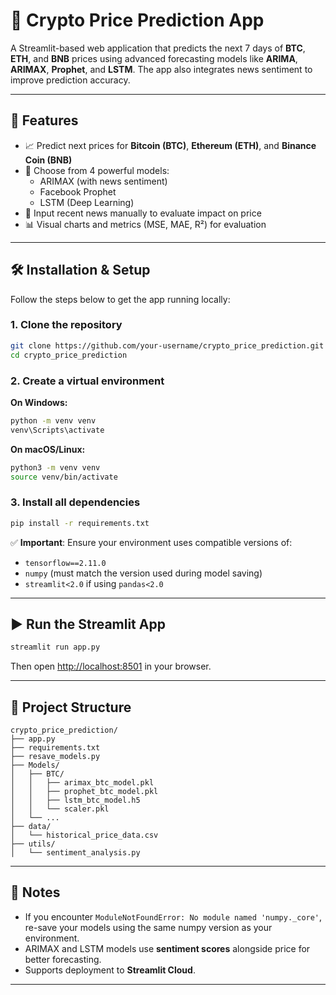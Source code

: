 # 🔮 Crypto Price Prediction App

A Streamlit-based web application that predicts the next 7 days of **BTC**, **ETH**, and **BNB** prices using advanced forecasting models like **ARIMA**, **ARIMAX**, **Prophet**, and **LSTM**. The app also integrates news sentiment to improve prediction accuracy.

---

## 🚀 Features

- 📈 Predict next prices for **Bitcoin (BTC)**, **Ethereum (ETH)**, and **Binance Coin (BNB)**
- 🧠 Choose from 4 powerful models:
  - ARIMAX (with news sentiment)
  - Facebook Prophet
  - LSTM (Deep Learning)
- 📰 Input recent news manually to evaluate impact on price
- 📊 Visual charts and metrics (MSE, MAE, R²) for evaluation

---

## 🛠️ Installation & Setup

Follow the steps below to get the app running locally:

### 1. Clone the repository
```bash
git clone https://github.com/your-username/crypto_price_prediction.git
cd crypto_price_prediction
```

### 2. Create a virtual environment

**On Windows:**
```bash
python -m venv venv
venv\Scripts\activate
```

**On macOS/Linux:**
```bash
python3 -m venv venv
source venv/bin/activate
```

### 3. Install all dependencies
```bash
pip install -r requirements.txt
```

✅ **Important**: Ensure your environment uses compatible versions of:
- `tensorflow==2.11.0`
- `numpy` (must match the version used during model saving)
- `streamlit<2.0` if using `pandas<2.0`

---

## ▶️ Run the Streamlit App

```bash
streamlit run app.py
```

Then open [http://localhost:8501](http://localhost:8501) in your browser.

---

## 📁 Project Structure

```
crypto_price_prediction/
├── app.py
├── requirements.txt
├── resave_models.py
├── Models/
│   ├── BTC/
│   │   ├── arimax_btc_model.pkl
│   │   ├── prophet_btc_model.pkl
│   │   ├── lstm_btc_model.h5
│   │   └── scaler.pkl
│   └── ...
├── data/
│   └── historical_price_data.csv
├── utils/
│   └── sentiment_analysis.py
```

---

## 📌 Notes

- If you encounter `ModuleNotFoundError: No module named 'numpy._core'`, re-save your models using the same numpy version as your environment.
- ARIMAX and LSTM models use **sentiment scores** alongside price for better forecasting.
- Supports deployment to **Streamlit Cloud**.

---

